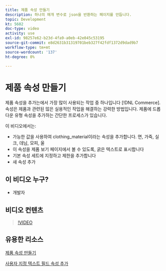 ```yaml
---
title: 제품 속성 만들기
description: 하나의 매개 변수로 json을 반환하는 페이지를 만듭니다.
topic: Development
kt: 5602
doc-type: video
activity: use
exl-id: 98257e62-b23d-4fa9-a0eb-42e045c53195
source-git-commit: e8d2631b31319701beb327f42fdf1372d9dad9b7
workflow-type: tm+mt
source-wordcount: '137'
ht-degree: 0%

---
```


# 제품 속성 만들기

제품 속성을 추가는에서 가장 많이 사용되는 작업 중 하나입니다 [!DNL Commerce]. 속성은 제품과 관련된 많은 실용적인 작업을 해결하는 강력한 방법입니다. 제품에 드롭다운 유형 속성을 추가하는 간단한 프로세스가 있습니다.

이 비디오에서는:

- 가능한 값을 사용하여 clothing_material이라는 속성을 추가합니다. 면, 가죽, 실크, 데님, 모피, 울
- 이 속성을 제품 보기 페이지에서 볼 수 있도록, 굵은 텍스트로 표시합니다
- 기본 속성 세트에 지정하고 제한을 추가합니다
- 새 속성 추가

## 이 비디오 누구?

- 개발자

## 비디오 컨텐츠

>[!VIDEO](https://video.tv.adobe.com/v/35789?quality=12&learn=on)

## 유용한 리소스

[제품 속성 만들기](https://experienceleague.adobe.com/docs/commerce-learn/tutorials/backend-development/add-product-attribute.html)

[사용자 지정 텍스트 필드 속성 추가](https://developer.adobe.com/commerce/php/tutorials/admin/custom-text-field-attribute/)
